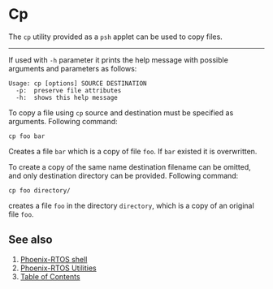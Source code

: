 # Cp

The `cp` utility provided as a `psh` applet can be used to copy files.

---

If used with `-h` parameter it prints the help message with possible arguments and parameters as follows:

```text
Usage: cp [options] SOURCE DESTINATION
  -p:  preserve file attributes
  -h:  shows this help message
```

To copy a file using `cp` source and destination must be specified as arguments. Following command:

```text
cp foo bar
```

Creates a file `bar` which is a copy of file `foo`. If `bar` existed it is overwritten.

To create a copy of the same name destination filename can be omitted, and only destination directory can be provided.
Following command:

```text
cp foo directory/
```

creates a file `foo` in the directory `directory`, which is a copy of an original file `foo`.

## See also

1. [Phoenix-RTOS shell](psh.md)
2. [Phoenix-RTOS Utilities](../README.md)
3. [Table of Contents](../../README.md)
